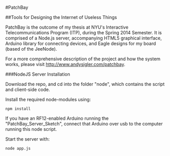 #PatchBay

##Tools for Designing the Internet of Useless Things

PatchBay is the outcome of my thesis at NYU's Interactive Telecommunications Program (ITP), during the Spring 2014 Semester. It is comprised of a Node.js server, accompanying HTML5 graphical interface, Arduino library for connecting devices, and Eagle designs for my board (based of the JeeNode).

For a more comprehensive description of the project and how the system works, please visit http://www.andysigler.com/patchbay.

###NodeJS Server Installation

Download the repo, and cd into the folder "node", which contains the script and client-side code.

Install the required node-modules using:

```
npm install
```

If you have an RF12-enabled Arduino running the "PatchBay_Server_Sketch", connect that Arduino over usb to the computer running this node script.

Start the server with:

```
node app.js
```